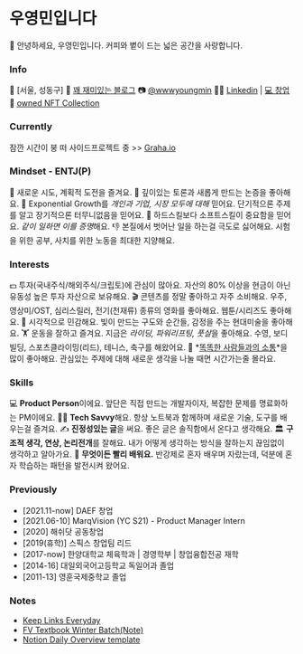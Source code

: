 # 우영민입니다
👋 안녕하세요, 우영민입니다.
커피와 볕이 드는 넓은 공간을 사랑합니다.


### Info
📍 [서울, 성동구]
📒 [꽤 재미있는 블로그](https://blog.naver.com/bowwow515)
📷 [@wwwyoungmin](https://instagram.com/wwwyoungmin?utm_medium=copy_link)
👩‍💼 [Linkedin](https://www.linkedin.com/in/youngmin-woo-b07389169)  |  [💻 창업](https://dasheffect.io)
🐅 [owned NFT Collection](https://opensea.io/collection/unstable-radioactive-tiger-club)

### Currently
잠깐 시간이 붕 떠 사이드프로젝트 중 >> [Graha.io](https://graha.io)

### Mindset - ENTJ(P)
🤠 새로운 시도, 계획적 도전을 즐겨요.
👀 깊이있는 토론과 새롭게 만드는 논증을 좋아해요.
🚀 Exponential Growth를 *개인과 기업, 시장 모두에 대해* 믿어요. 단기적으론 주제를 알고 장기적으론 터무니없음을 믿어요.
🙂 하드스킬보다 소프트스킬이 중요함을 믿어요. *같이 일하면 이를 증명*해요.
👎 본질에서 벗어난 일을 하는걸 극도로 싫어해요. 시험을 위한 공부, 사치를 위한 노동을 최대한 지양해요.
    
### Interests
💵 투자(국내주식/해외주식/크립토)에 관심이 많아요. 자산의 80% 이상을 현금이 아닌 유동성 높은 투자 자산으로 보유해요.
🎬 콘텐츠를 정말 좋아하고 자주 소비해요. 우주, 영상미/OST, 심리스릴러, 전기(천재류) 종류의 영화를 좋아해요. 웹툰/시리즈도 좋아해요.
🎨 시각적으로 민감해요. 빛이 만드는 구도와 순간들, 감정을 주는 현대미술을 좋아해요.
🏋️ 운동을 잘하고 즐겨요. 지금은 *라이딩, 파워리프팅, 풋살*을 좋아해요. 수영, 보디빌딩, 스포츠클라이밍(리드), 테니스, 축구를 해왔어요.
🧠 *[똑똑한 사람들과의 소통](https://open.kakao.com/o/s83RbG7c)*을 많이 좋아해요. 관심있는 주제에 대해 새로운 생각을 나눌 때면 시간가는줄 몰라요.
    
### Skills
💻 **Product Person**이에요. 앞단은 직접 만드는 개발자이자, 복잡한 문제를 명료화하는 PM이에요.
🧑‍💻 **Tech Savvy**해요. 항상 노트북과 함께하며 새로운 기술, 도구를 배우는걸 즐겨요.
✍️ **진정성있는 글**을 써요. 좋은 글은 솔직함에서 온다고 생각해요.
🏛 **구조적 생각, 연상, 논리전개**를 잘해요. 내가 어떻게 생각하는 방식을 잘하는지 끊임없이 생각하고 알아가요.
🚀 **무엇이든 빨리 배워요.** 반강제로 혼자 배우며 자랐는데, 덕분에 혼자 학습하는 패턴을 발전시켜 왔어요.

### Previously
- [2021.11-now] DAEF 창업
- [2021.06-10] MarqVision (YC S21) - Product Manager Intern
- [2020] 해쉬닷 공동창업
- [2019(휴학)] 스픽스 창업팀 리드
- [2017-now] 한양대학교 체육학과 | 경영학부 | 창업융합전공 재학
- [2014-16] 대일외국어고등학교 독일어과 졸업
- [2011-13] 영훈국제중학교 졸업

### Notes
- [Keep Links Everyday](https://studywoo.oopy.io/keeplinkseveryday)
- [FV Textbook Winter Batch(Note)](https://studywoo.oopy.io/note/fvtextbook)
- [Notion Daily Overview template](https://studywoo.oopy.io/ffc40fcd-6e05-4867-8a20-df046171ace5)